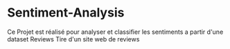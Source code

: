 # Sentiment-Analysis
Ce Projet est réalisé pour analyser et classifier les sentiments a partir d'une dataset Reviews Tire d'un site web de reviews  
